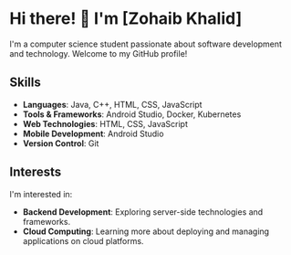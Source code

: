 # Hi there! 👋 I'm [Zohaib Khalid]

I'm a computer science student passionate about software development and technology. Welcome to my GitHub profile!

## Skills

- **Languages**: Java, C++, HTML, CSS, JavaScript
- **Tools & Frameworks**: Android Studio, Docker, Kubernetes
- **Web Technologies**: HTML, CSS, JavaScript
- **Mobile Development**: Android Studio
- **Version Control**: Git

## Interests

I'm interested in:
- **Backend Development**: Exploring server-side technologies and frameworks.
- **Cloud Computing**: Learning more about deploying and managing applications on cloud platforms.
  

